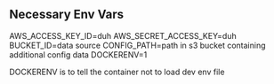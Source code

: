 
## Necessary Env Vars

AWS_ACCESS_KEY_ID=duh
AWS_SECRET_ACCESS_KEY=duh
BUCKET_ID=data source
CONFIG_PATH=path in s3 bucket containing additional config data
DOCKERENV=1

DOCKERENV is to tell the container not to load dev env file

